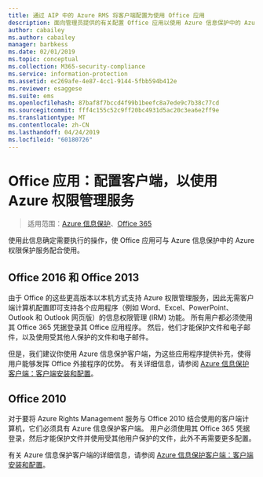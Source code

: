 ```yaml
---
title: 通过 AIP 中的 Azure RMS 将客户端配置为使用 Office 应用
description: 面向管理员提供的有关配置 Office 应用以使用 Azure 信息保护中的 Azure Rights Management 服务的信息和说明。
author: cabailey
ms.author: cabailey
manager: barbkess
ms.date: 02/01/2019
ms.topic: conceptual
ms.collection: M365-security-compliance
ms.service: information-protection
ms.assetid: ec269afe-4e87-4cc1-9144-5fbb594b412e
ms.reviewer: esaggese
ms.suite: ems
ms.openlocfilehash: 87baf8f7bccd4f99b1beefc8a7ede9c7b38c77cd
ms.sourcegitcommit: fff4c155c52c9ff20bc4931d5ac20c3ea6e2ff9e
ms.translationtype: MT
ms.contentlocale: zh-CN
ms.lasthandoff: 04/24/2019
ms.locfileid: "60180726"
---
```

# <a name="office-apps-configuration-for-clients-to-use-the-azure-rights-management-service"></a>Office 应用：配置客户端，以使用 Azure 权限管理服务

>适用范围：[Azure 信息保护](https://azure.microsoft.com/pricing/details/information-protection)、[Office 365](https://download.microsoft.com/download/E/C/F/ECF42E71-4EC0-48FF-AA00-577AC14D5B5C/Azure_Information_Protection_licensing_datasheet_EN-US.pdf)


使用此信息确定需要执行的操作，使 Office 应用可与 Azure 信息保护中的 Azure 权限保护服务配合使用。

## <a name="office2016-and-office-2013"></a>Office 2016 和 Office 2013
由于 Office 的这些更高版本以本机方式支持 Azure 权限管理服务，因此无需客户端计算机配置即可支持各个应用程序（例如 Word、Excel、PowerPoint、Outlook 和 Outlook 网页版）的信息权限管理 (IRM) 功能。 所有用户都必须使用其 Office 365 凭据登录其 Office 应用程序。 然后，他们才能保护文件和电子邮件，以及使用受其他人保护的文件和电子邮件。

但是，我们建议你使用 Azure 信息保护客户端，为这些应用程序提供补充，使得用户能够发挥 Office 外接程序的优势。 有关详细信息，请参阅 [Azure 信息保护客户端：客户端安装和配置](configure-client.md)。

## <a name="office2010"></a>Office 2010
对于要将 Azure Rights Management 服务与 Office 2010 结合使用的客户端计算机，它们必须具有 Azure 信息保护客户端。 用户必须使用其 Office 365 凭据登录，然后才能保护文件并使用受其他用户保护的文件，此外不再需要更多配置。

有关 Azure 信息保护客户端的详细信息，请参阅 [Azure 信息保护客户端：客户端安装和配置](configure-client.md)。

